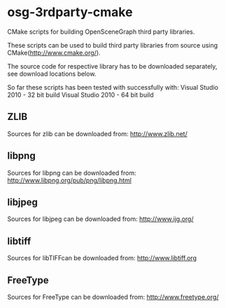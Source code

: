 osg-3rdparty-cmake
==================

CMake scripts for building OpenSceneGraph third party libraries.

These scripts can be used to build third party libraries from source using CMake(http://www.cmake.org/). 

The source code for respective library has to be downloaded separately, see download locations below.

So far these scripts has been tested with successfully with:
Visual Studio 2010 - 32 bit build
Visual Studio 2010 - 64 bit build

ZLIB
----
Sources for zlib can be downloaded from:
http://www.zlib.net/


libpng
------
Sources for libpng can be downloaded from:
http://www.libpng.org/pub/png/libpng.html


libjpeg
-------
Sources for libjpeg can be downloaded from:
http://www.ijg.org/


libtiff
-------
Sources for libTIFFcan be downloaded from:
http://www.libtiff.org


FreeType
--------
Sources for FreeType can be downloaded from:
http://www.freetype.org/